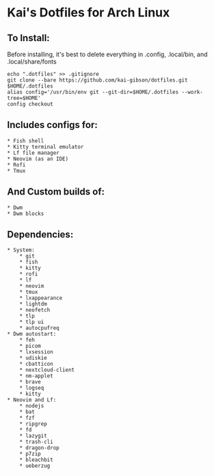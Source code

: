 # Kai's Dotfiles for Arch Linux

## To Install:
Before installing, it's best to delete everything in .config, .local/bin,
and .local/share/fonts
```
echo ".dotfiles" >> .gitignore
git clone --bare https://github.com/kai-gibson/dotfiles.git $HOME/.dotfiles
alias config='/usr/bin/env git --git-dir=$HOME/.dotfiles --work-tree=$HOME'
config checkout
```
## Includes configs for:
    * Fish shell
    * Kitty terminal emulator
    * Lf file manager
    * Neovim (as an IDE)
    * Rofi
    * Tmux

## And Custom builds of:
    * Dwm
    * Dwm blocks

## Dependencies:
    * System:
        * git
        * fish
        * kitty
        * rofi
        * lf
        * neovim
        * tmux
        * lxappearance
        * lightdm
        * neofetch
        * tlp
        * tlp ui
        * autocpufreq
    * Dwm autostart:
        * feh
        * picom
        * lxsession
        * udiskie
        * cbatticon
        * nextcloud-client
        * nm-applet
        * brave
        * logseq
        * kitty
    * Neovim and Lf:
        * nodejs
        * bat
        * fzf
        * ripgrep
        * fd
        * lazygit
        * trash-cli
        * dragon-drop
        * p7zip
        * bleachbit
        * ueberzug
